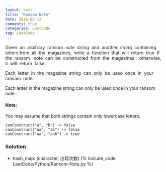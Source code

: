 ```yaml
---
layout: post
title: "Ransom Note"
date: 2016-08-12
comments: true
categories: LeetCode
tag: LeetCode
---
```


Given  an  arbitrary  ransom  note  string  and  another  string  containing  letters from  all  the  magazines,  write  a  function  that  will  return  true  if  the  ransom   note  can  be  constructed  from  the  magazines ;  otherwise,  it  will  return  false.   

Each  letter  in  the  magazine  string  can  only  be  used  once  in  your  ransom  note.


Each letter in the magazine string can only be used once in your ransom note.

#### Note:
You may assume that both strings contain only lowercase letters.
```
canConstruct("a", "b") -> false
canConstruct("aa", "ab") -> false
canConstruct("aa", "aab") -> true
```

<!--more-->
### Solution

* hash_map: (character, 出现次数)
{% include_code LeetCode/Python/Ransom-Note.py %}

